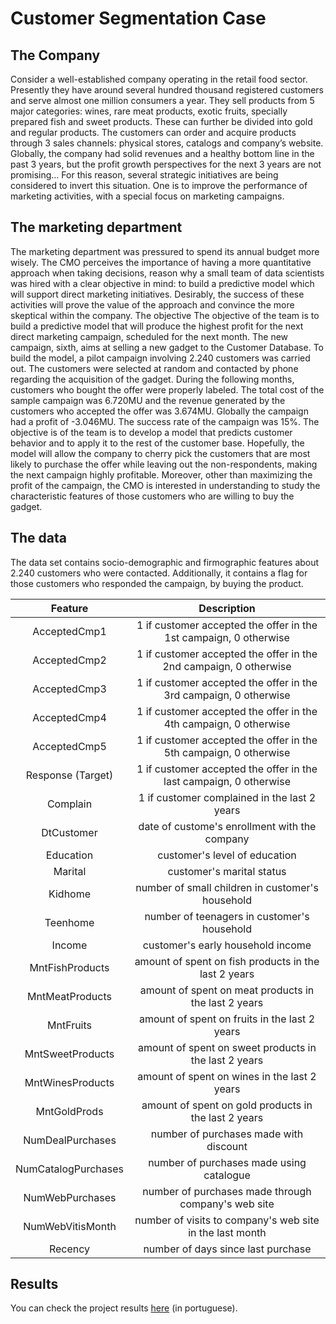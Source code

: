 # Customer Segmentation Case

## The Company
Consider a well-established company operating in the retail food sector. Presently they have around 
several hundred thousand registered customers and serve almost one million consumers a year. 
They sell products from 5 major categories: wines, rare meat products, exotic fruits, specially 
prepared fish and sweet products. These can further be divided into gold and regular products. The 
customers can order and acquire products through 3 sales channels: physical stores, catalogs and 
company’s website. Globally, the company had solid revenues and a healthy bottom line in the past 
3 years, but the profit growth perspectives for the next 3 years are not promising... For this reason, 
several strategic initiatives are being considered to invert this situation. One is to improve the 
performance of marketing activities, with a special focus on marketing campaigns.

## The marketing department
The marketing department was pressured to spend its annual budget more wisely. The CMO 
perceives the importance of having a more quantitative approach when taking decisions, reason why 
a small team of data scientists was hired with a clear objective in mind: to build a predictive model 
which will support direct marketing initiatives. Desirably, the success of these activities will prove the 
value of the approach and convince the more skeptical within the company.
The objective 
The objective of the team is to build a predictive model that will produce the highest profit for the 
next direct marketing campaign, scheduled for the next month. The new campaign, sixth, aims at 
selling a new gadget to the Customer Database. To build the model, a pilot campaign involving 2.240 
customers was carried out. The customers were selected at random and contacted by phone 
regarding the acquisition of the gadget. During the following months, customers who bought the 
offer were properly labeled. The total cost of the sample campaign was 6.720MU and the revenue 
generated by the customers who accepted the offer was 3.674MU. Globally the campaign had a 
profit of -3.046MU. The success rate of the campaign was 15%. The objective is of the team is to 
develop a model that predicts customer behavior and to apply it to the rest of the customer base. 
Hopefully, the model will allow the company to cherry pick the customers that are most likely to 
purchase the offer while leaving out the non-respondents, making the next campaign highly 
profitable. Moreover, other than maximizing the profit of the campaign, the CMO is interested in 
understanding to study the characteristic features of those customers who are willing to buy the 
gadget.

## The data
The data set contains socio-demographic and firmographic features about 2.240 customers who 
were contacted. Additionally, it contains a flag for those customers who responded the campaign, 
by buying the product.

| Feature | Description |
| :---: | :---: |
| AcceptedCmp1 | 1 if customer accepted the offer in the 1st campaign, 0 otherwise |
| AcceptedCmp2 | 1 if customer accepted the offer in the 2nd campaign, 0 otherwise |
| AcceptedCmp3 | 1 if customer accepted the offer in the 3rd campaign, 0 otherwise |
| AcceptedCmp4 | 1 if customer accepted the offer in the 4th campaign, 0 otherwise |
| AcceptedCmp5 | 1 if customer accepted the offer in the 5th campaign, 0 otherwise |
| Response (Target) | 1 if customer accepted the offer in the last campaign, 0 otherwise |
| Complain | 1 if customer complained in the last 2 years |
| DtCustomer | date of custome's enrollment with the company |
| Education | customer's level of education |
| Marital | customer's marital status |
| Kidhome | number of small children in customer's household |
| Teenhome | number of teenagers in customer's household |
| Income | customer's early household income |
| MntFishProducts | amount of spent on fish products in the last 2 years |
| MntMeatProducts | amount of spent on meat products in the last 2 years |
| MntFruits | amount of spent on fruits in the last 2 years |
| MntSweetProducts | amount of spent on sweet products in the last 2 years |
| MntWinesProducts | amount of spent on wines in the last 2 years |
| MntGoldProds | amount of spent on gold products in the last 2 years |
| NumDealPurchases | number of purchases made with discount |
| NumCatalogPurchases | number of purchases made using catalogue |
| NumWebPurchases | number of purchases made through company's web site |
| NumWebVitisMonth | number of visits to company's web site in the last month |
| Recency | number of days since last purchase |

## Results
You can check the project results [here](https://docs.google.com/presentation/d/1IGYMvTximVfx_LTtgN4ii5kPr8E_W4-baOwGIZdV6Bw/edit?usp=sharing) (in portuguese).
